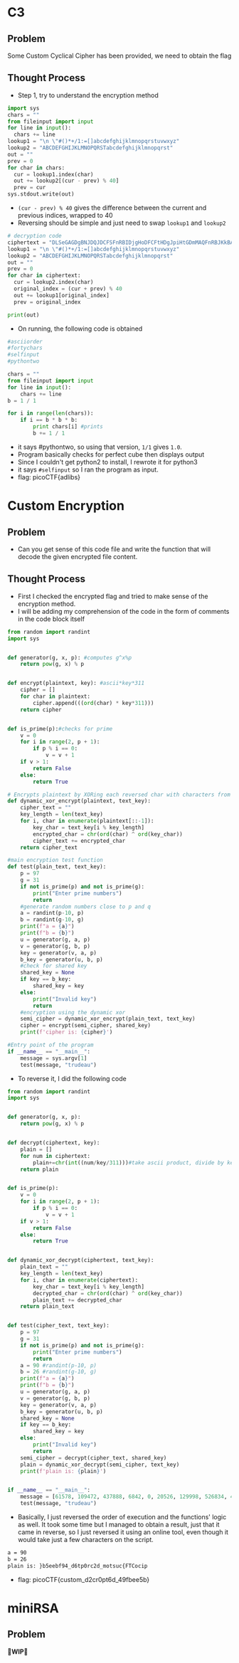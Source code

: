 # C3
## Problem
Some Custom Cyclical Cipher has been provided, we need to obtain the flag
## Thought Process
- Step 1, try to understand the encryption method
```python
import sys
chars = ""
from fileinput import input
for line in input():
  chars += line
lookup1 = "\n \"#()*+/1:=[]abcdefghijklmnopqrstuvwxyz"
lookup2 = "ABCDEFGHIJKLMNOPQRSTabcdefghijklmnopqrst"
out = ""
prev = 0
for char in chars:
  cur = lookup1.index(char)
  out += lookup2[(cur - prev) % 40]
  prev = cur
sys.stdout.write(out)
```
- `(cur - prev) % 40` gives the difference between the current and previous indices, wrapped to 40
- Reversing should be simple and just need to swap `lookup1` and `lookup2`
```python
# decryption code
ciphertext = "DLSeGAGDgBNJDQJDCFSFnRBIDjgHoDFCFtHDgJpiHtGDmMAQFnRBJKkBAsTMrsPSDDnEFCFtIbEDtDCIbFCFtHTJDKerFldbFObFCFtLBFkBAAAPFnRBJGEkerFlcPgKkImHnIlATJDKbTbFOkdNnsgbnJRMFnRBNAFkBAAAbrcbTKAkOgFpOgFpOpkBAAAAAAAiClFGIPFnRBaKliCgClFGtIBAAAAAAAOgGEkImHnIl"
lookup1 = "\n \"#()*+/1:=[]abcdefghijklmnopqrstuvwxyz"
lookup2 = "ABCDEFGHIJKLMNOPQRSTabcdefghijklmnopqrst"
out = ""
prev = 0
for char in ciphertext:
  cur = lookup2.index(char)
  original_index = (cur + prev) % 40
  out += lookup1[original_index]
  prev = original_index

print(out)
```
- On running, the following code is obtained
```python
#asciiorder
#fortychars
#selfinput
#pythontwo

chars = ""
from fileinput import input
for line in input():
    chars += line
b = 1 / 1

for i in range(len(chars)):
    if i == b * b * b:
        print chars[i] #prints
        b += 1 / 1
```
- it says #pythontwo, so using that version, `1/1` gives `1.0`.
- Program basically checks for perfect cube then displays output
- Since I couldn't get python2 to install, I rewrote it for python3
- it says `#selfinput` so I ran the program as input.
- flag: picoCTF{adlibs}
# Custom Encryption
## Problem
- Can you get sense of this code file and write the function that will decode the given encrypted file content.
## Thought Process
- First I checked the encrypted flag and tried to make sense of the encryption method.
- I will be adding my comprehension of the code in the form of comments in the code block itself
```python
from random import randint
import sys


def generator(g, x, p): #computes g^x%p
    return pow(g, x) % p


def encrypt(plaintext, key): #ascii*key*311
    cipher = []
    for char in plaintext:
        cipher.append(((ord(char) * key*311)))
    return cipher


def is_prime(p):#checks for prime
    v = 0
    for i in range(2, p + 1):
        if p % i == 0:
            v = v + 1
    if v > 1:
        return False
    else:
        return True

# Encrypts plaintext by XORing each reversed char with characters from text_key
def dynamic_xor_encrypt(plaintext, text_key):
    cipher_text = ""
    key_length = len(text_key)
    for i, char in enumerate(plaintext[::-1]):
        key_char = text_key[i % key_length]
        encrypted_char = chr(ord(char) ^ ord(key_char))
        cipher_text += encrypted_char
    return cipher_text

#main encryption test function
def test(plain_text, text_key):
    p = 97
    g = 31
    if not is_prime(p) and not is_prime(g):
        print("Enter prime numbers")
        return
    #generate random numbers close to p and q
    a = randint(p-10, p)
    b = randint(g-10, g)
    print(f"a = {a}")
    print(f"b = {b}")
    u = generator(g, a, p)
    v = generator(g, b, p)
    key = generator(v, a, p)
    b_key = generator(u, b, p)
    #check for shared key
    shared_key = None
    if key == b_key:
        shared_key = key
    else:
        print("Invalid key")
        return
    #encryption using the dynamic xor
    semi_cipher = dynamic_xor_encrypt(plain_text, text_key)
    cipher = encrypt(semi_cipher, shared_key)
    print(f'cipher is: {cipher}')

#Entry point of the program
if __name__ == "__main__":
    message = sys.argv[1]
    test(message, "trudeau")
```
- To reverse it, I did the following code
```python
from random import randint
import sys


def generator(g, x, p):
    return pow(g, x) % p


def decrypt(ciphertext, key):
    plain = []
    for num in ciphertext:
        plain+=chr(int((num/key/311)))#take ascii product, divide by key and 311, then convert to char and append to plaintext 
    return plain


def is_prime(p):
    v = 0
    for i in range(2, p + 1):
        if p % i == 0:
            v = v + 1
    if v > 1:
        return False
    else:
        return True


def dynamic_xor_decrypt(ciphertext, text_key):
    plain_text = ""
    key_length = len(text_key)
    for i, char in enumerate(ciphertext):
        key_char = text_key[i % key_length]
        decrypted_char = chr(ord(char) ^ ord(key_char))
        plain_text += decrypted_char
    return plain_text


def test(cipher_text, text_key):
    p = 97
    g = 31
    if not is_prime(p) and not is_prime(g):
        print("Enter prime numbers")
        return
    a = 90 #randint(p-10, p)
    b = 26 #randint(g-10, g)
    print(f"a = {a}")
    print(f"b = {b}")
    u = generator(g, a, p)
    v = generator(g, b, p)
    key = generator(v, a, p)
    b_key = generator(u, b, p)
    shared_key = None
    if key == b_key:
        shared_key = key
    else:
        print("Invalid key")
        return
    semi_cipher = decrypt(cipher_text, shared_key)
    plain = dynamic_xor_decrypt(semi_cipher, text_key)
    print(f'plain is: {plain}')


if __name__ == "__main__":
    message = [61578, 109472, 437888, 6842, 0, 20526, 129998, 526834, 478940, 287364, 0, 567886, 143682, 34210, 465256, 0, 150524, 588412, 6842, 424204, 164208, 184734, 41052, 41052, 116314, 41052, 177892, 348942, 218944, 335258, 177892, 47894, 82104, 116314]
    test(message, "trudeau")
```
- Basically, I just reversed the order of execution and the functions' logic as well. It took some time but I managed to obtain a result, just that it came in reverse, so I just reversed it using an online tool, even though it would take just a few characters on the script.
```bash
a = 90
b = 26
plain is: }b5eebf94_d6tp0rc2d_motsuc{FTCocip
```
- flag: picoCTF{custom_d2cr0pt6d_49fbee5b}
# miniRSA
## Problem
🚧**WIP**🚧
